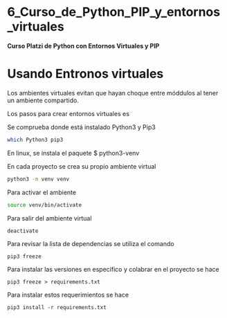 # 6_Curso_de_Python_PIP_y_entornos_virtuales

**Curso Platzi de Python con Entornos Virtuales y PIP** 

# Usando Entronos virtuales 

Los ambientes virtuales evitan que hayan choque entre móddulos al tener un ambiente compartido. 

Los pasos para crear entornos virtuales es 

Se comprueba donde está instalado Python3 y Pip3 

```sh
which Python3 pip3
```

En linux, se instala el paquete $ python3-venv

En cada proyecto se crea su propio ambiente virtual 

```sh
python3 -m venv venv
```

Para activar el ambiente 

```sh
source venv/bin/activate
```

Para salir del ambiente virtual 

```sh
deactivate
```

Para revisar la lista de dependencias se utiliza el comando 

```
pip3 freeze
```

Para instalar las versiones en especifico y colabrar en el proyecto se hace 

```
pip3 freeze > requirements.txt
```

Para instalar estos requerimientos se hace 

```
pip3 install -r requirements.txt
```

